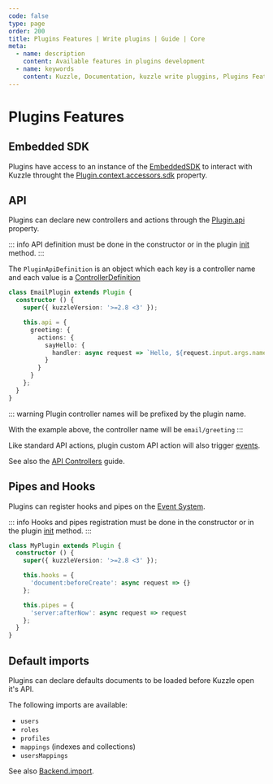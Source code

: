 ```yaml
---
code: false
type: page
order: 200
title: Plugins Features | Write plugins | Guide | Core
meta:
  - name: description
    content: Available features in plugins development
  - name: keywords
    content: Kuzzle, Documentation, kuzzle write pluggins, Plugins Features
---
```

# Plugins Features

## Embedded SDK

Plugins have access to an instance of the [EmbeddedSDK](/core/2/guides/develop-on-kuzzle/embedded-sdk) to interact with Kuzzle throught the [Plugin.context.accessors.sdk](/core/2/framework/classes/plugin-context-accessors/properties#sdk) property.

## API

Plugins can declare new controllers and actions through the [Plugin.api](/core/2/framework/abstract-classes/plugin/properties#api) property.

::: info
API definition must be done in the constructor or in the plugin [init](doc/2/guides/write-plugins/start-writing-plugins#init-method) method.
:::

The `PluginApiDefinition` is an object which each key is a controller name and each value is a [ControllerDefinition](/core/2/framework/types/controller-definition)

```ts
class EmailPlugin extends Plugin {
  constructor () {
    super({ kuzzleVersion: '>=2.8 <3' });

    this.api = {
      greeting: {
        actions: {
          sayHello: {
            handler: async request => `Hello, ${request.input.args.name}`
          }
        }
      }
    };
  }
}
```
::: warning
Plugin controller names will be prefixed by the plugin name.

With the example above, the controller name will be `email/greeting`
:::

Like standard API actions, plugin custom API action will also trigger [events](/core/2/framework/events/plugin).

See also the [API Controllers](/core/2/guides/develop-on-kuzzle/api-controllers) guide.


## Pipes and Hooks

Plugins can register hooks and pipes on the [Event System](/core/2/guides/develop-on-kuzzle/event-system).

::: info
Hooks and pipes registration must be done in the constructor or in the plugin [init](/core/2/guides/write-plugins/start-writing-plugins#init-method) method.
:::

```ts
class MyPlugin extends Plugin {
  constructor () {
    super({ kuzzleVersion: '>=2.8 <3' });

    this.hooks = {
      'document:beforeCreate': async request => {}
    };

    this.pipes = {
      'server:afterNow': async request => request
    };
  }
}
```

## Default imports

Plugins can declare defaults documents to be loaded before Kuzzle open it's API.

The following imports are available:
 - `users`
 - `roles`
 - `profiles`
 - `mappings` (indexes and collections)
 - `usersMappings`

See also [Backend.import](/core/2/framework/classes/backend-import).